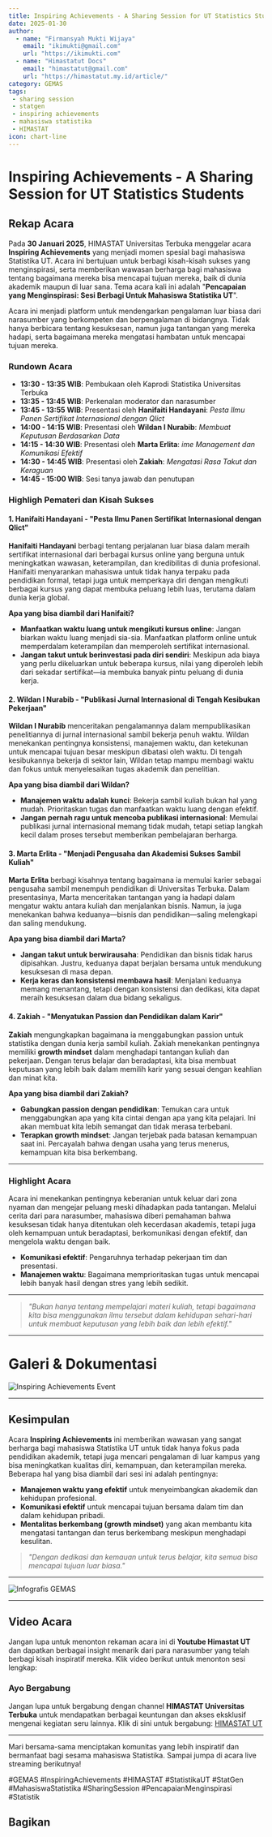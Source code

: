 ```yaml
--- 
title: Inspiring Achievements - A Sharing Session for UT Statistics Students
date: 2025-01-30
author:
  - name: "Firmansyah Mukti Wijaya"
    email: "ikimukti@gmail.com"
    url: "https://ikimukti.com"
  - name: "Himastatut Docs"
    email: "himastatut@gmail.com"
    url: "https://himastatut.my.id/article/"
category: GEMAS
tags: 
 - sharing session
 - statgen
 - inspiring achievements
 - mahasiswa statistika
 - HIMASTAT
icon: chart-line
--- 
```


# Inspiring Achievements - A Sharing Session for UT Statistics Students

## Rekap Acara

Pada **30 Januari 2025**, HIMASTAT Universitas Terbuka menggelar acara **Inspiring Achievements** yang menjadi momen spesial bagi mahasiswa Statistika UT. Acara ini bertujuan untuk berbagi kisah-kisah sukses yang menginspirasi, serta memberikan wawasan berharga bagi mahasiswa tentang bagaimana mereka bisa mencapai tujuan mereka, baik di dunia akademik maupun di luar sana. Tema acara kali ini adalah "**Pencapaian yang Menginspirasi: Sesi Berbagi Untuk Mahasiswa Statistika UT**". 

Acara ini menjadi platform untuk mendengarkan pengalaman luar biasa dari narasumber yang berkompeten dan berpengalaman di bidangnya. Tidak hanya berbicara tentang kesuksesan, namun juga tantangan yang mereka hadapi, serta bagaimana mereka mengatasi hambatan untuk mencapai tujuan mereka.

### Rundown Acara
- **13:30 - 13:35 WIB**: Pembukaan oleh Kaprodi Statistika Universitas Terbuka  
- **13:35 - 13:45 WIB**: Perkenalan moderator dan narasumber
- **13:45 - 13:55 WIB**: Presentasi oleh **Hanifaiti Handayani**: *Pesta Ilmu Panen Sertifikat Internasional dengan Qlict*  
- **14:00 - 14:15 WIB**: Presentasi oleh **Wildan I Nurabib**: *Membuat Keputusan Berdasarkan Data*  
- **14:15 - 14:30 WIB**: Presentasi oleh **Marta Erlita**: *ime Management dan Komunikasi Efektif*  
- **14:30 - 14:45 WIB**: Presentasi oleh **Zakiah**: *Mengatasi Rasa Takut dan Keraguan*  
- **14:45 - 15:00 WIB**: Sesi tanya jawab dan penutupan

### Highligh Pemateri dan Kisah Sukses

#### 1. **Hanifaiti Handayani - "Pesta Ilmu Panen Sertifikat Internasional dengan Qlict"**
   **Hanifaiti Handayani** berbagi tentang perjalanan luar biasa dalam meraih sertifikat internasional dari berbagai kursus online yang berguna untuk meningkatkan wawasan, keterampilan, dan kredibilitas di dunia profesional. Hanifaiti menyarankan mahasiswa untuk tidak hanya terpaku pada pendidikan formal, tetapi juga untuk memperkaya diri dengan mengikuti berbagai kursus yang dapat membuka peluang lebih luas, terutama dalam dunia kerja global.

   **Apa yang bisa diambil dari Hanifaiti?**
   - **Manfaatkan waktu luang untuk mengikuti kursus online**: Jangan biarkan waktu luang menjadi sia-sia. Manfaatkan platform online untuk memperdalam keterampilan dan memperoleh sertifikat internasional.
   - **Jangan takut untuk berinvestasi pada diri sendiri**: Meskipun ada biaya yang perlu dikeluarkan untuk beberapa kursus, nilai yang diperoleh lebih dari sekadar sertifikat—ia membuka banyak pintu peluang di dunia kerja.

#### 2. **Wildan I Nurabib - "Publikasi Jurnal Internasional di Tengah Kesibukan Pekerjaan"**
   **Wildan I Nurabib** menceritakan pengalamannya dalam mempublikasikan penelitiannya di jurnal internasional sambil bekerja penuh waktu. Wildan menekankan pentingnya konsistensi, manajemen waktu, dan ketekunan untuk mencapai tujuan besar meskipun dibatasi oleh waktu. Di tengah kesibukannya bekerja di sektor lain, Wildan tetap mampu membagi waktu dan fokus untuk menyelesaikan tugas akademik dan penelitian.

   **Apa yang bisa diambil dari Wildan?**
   - **Manajemen waktu adalah kunci**: Bekerja sambil kuliah bukan hal yang mudah. Prioritaskan tugas dan manfaatkan waktu luang dengan efektif.
   - **Jangan pernah ragu untuk mencoba publikasi internasional**: Memulai publikasi jurnal internasional memang tidak mudah, tetapi setiap langkah kecil dalam proses tersebut memberikan pembelajaran berharga.

#### 3. **Marta Erlita - "Menjadi Pengusaha dan Akademisi Sukses Sambil Kuliah"**
   **Marta Erlita** berbagi kisahnya tentang bagaimana ia memulai karier sebagai pengusaha sambil menempuh pendidikan di Universitas Terbuka. Dalam presentasinya, Marta menceritakan tantangan yang ia hadapi dalam mengatur waktu antara kuliah dan menjalankan bisnis. Namun, ia juga menekankan bahwa keduanya—bisnis dan pendidikan—saling melengkapi dan saling mendukung.

   **Apa yang bisa diambil dari Marta?**
   - **Jangan takut untuk berwirausaha**: Pendidikan dan bisnis tidak harus dipisahkan. Justru, keduanya dapat berjalan bersama untuk mendukung kesuksesan di masa depan.
   - **Kerja keras dan konsistensi membawa hasil**: Menjalani keduanya memang menantang, tetapi dengan konsistensi dan dedikasi, kita dapat meraih kesuksesan dalam dua bidang sekaligus.

#### 4. **Zakiah - "Menyatukan Passion dan Pendidikan dalam Karir"**
   **Zakiah** mengungkapkan bagaimana ia menggabungkan passion untuk statistika dengan dunia kerja sambil kuliah. Zakiah menekankan pentingnya memiliki **growth mindset** dalam menghadapi tantangan kuliah dan pekerjaan. Dengan terus belajar dan beradaptasi, kita bisa membuat keputusan yang lebih baik dalam memilih karir yang sesuai dengan keahlian dan minat kita.

   **Apa yang bisa diambil dari Zakiah?**
   - **Gabungkan passion dengan pendidikan**: Temukan cara untuk menggabungkan apa yang kita cintai dengan apa yang kita pelajari. Ini akan membuat kita lebih semangat dan tidak merasa terbebani.
   - **Terapkan growth mindset**: Jangan terjebak pada batasan kemampuan saat ini. Percayalah bahwa dengan usaha yang terus menerus, kemampuan kita bisa berkembang.

--- 
### Highlight Acara
Acara ini menekankan pentingnya keberanian untuk keluar dari zona nyaman dan mengejar peluang meski dihadapkan pada tantangan. Melalui cerita dari para narasumber, mahasiswa diberi pemahaman bahwa kesuksesan tidak hanya ditentukan oleh kecerdasan akademis, tetapi juga oleh kemampuan untuk beradaptasi, berkomunikasi dengan efektif, dan mengelola waktu dengan baik.

- **Komunikasi efektif**: Pengaruhnya terhadap pekerjaan tim dan presentasi.
- **Manajemen waktu**: Bagaimana memprioritaskan tugas untuk mencapai lebih banyak hasil dengan stres yang lebih sedikit.

--- 

> *"Bukan hanya tentang mempelajari materi kuliah, tetapi bagaimana kita bisa menggunakan ilmu tersebut dalam kehidupan sehari-hari untuk membuat keputusan yang lebih baik dan lebih efektif."*

--- 
# Galeri & Dokumentasi
![Inspiring Achievements Event](gemas02InspiringAchievements2025/gemas_02_gemas_event_photo.png)

--- 

## Kesimpulan
Acara **Inspiring Achievements** ini memberikan wawasan yang sangat berharga bagi mahasiswa Statistika UT untuk tidak hanya fokus pada pendidikan akademik, tetapi juga mencari pengalaman di luar kampus yang bisa meningkatkan kualitas diri, kemampuan, dan keterampilan mereka. Beberapa hal yang bisa diambil dari sesi ini adalah pentingnya:
- **Manajemen waktu yang efektif** untuk menyeimbangkan akademik dan kehidupan profesional.
- **Komunikasi efektif** untuk mencapai tujuan bersama dalam tim dan dalam kehidupan pribadi.
- **Mentalitas berkembang (growth mindset)** yang akan membantu kita mengatasi tantangan dan terus berkembang meskipun menghadapi kesulitan.

> *"Dengan dedikasi dan kemauan untuk terus belajar, kita semua bisa mencapai tujuan luar biasa."*

--- 

![Infografis GEMAS](gemas02InspiringAchievements2025/gemas_02_gemas_inspiring_achievements.jpg)

--- 

## Video Acara
Jangan lupa untuk menonton rekaman acara ini di **Youtube Himastat UT** dan dapatkan berbagai insight menarik dari para narasumber yang telah berbagi kisah inspiratif mereka. Klik video berikut untuk menonton sesi lengkap:

<VidStack
  src="youtube/1JPRbv8onF0"
  title="Inspiring Achievements - A Sharing Session for UT Statistics Students"
/>


### Ayo Bergabung
Jangan lupa untuk bergabung dengan channel **HIMASTAT Universitas Terbuka** untuk mendapatkan berbagai keuntungan dan akses eksklusif mengenai kegiatan seru lainnya. Klik di sini untuk bergabung: [HIMASTAT UT](https://www.youtube.com/channel/UC8OfoydcuT_DpT5z-hYQkmQ)

--- 

Mari bersama-sama menciptakan komunitas yang lebih inspiratif dan bermanfaat bagi sesama mahasiswa Statistika. Sampai jumpa di acara live streaming berikutnya!

#GEMAS #InspiringAchievements #HIMASTAT #StatistikaUT #StatGen #MahasiswaStatistika #SharingSession #PencapaianMenginspirasi #Statistik


## Bagikan
<Share colorful />
<GitContributors />
<GitChangelog />